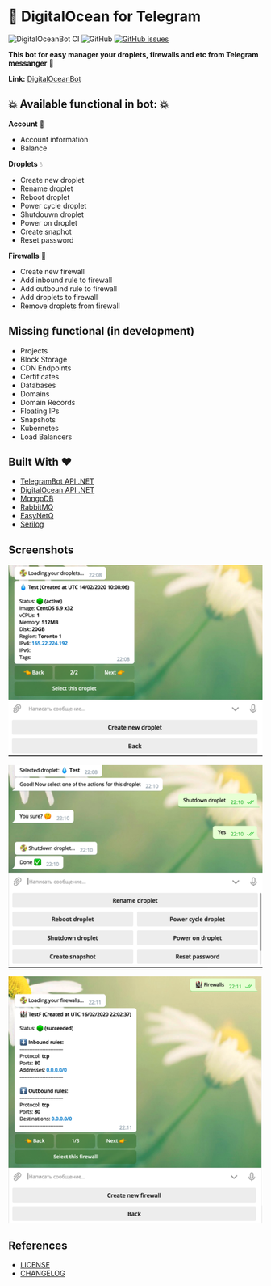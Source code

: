 # :ocean: **DigitalOcean for Telegram**
![DigitalOceanBot CI](https://github.com/podobaas/DigitalOceanTelegramBot/workflows/DigitalOceanBot%20CI/badge.svg) ![GitHub](https://img.shields.io/github/license/podobaas/DigitalOceanTelegramBot) [![GitHub issues](https://img.shields.io/github/issues/podobaas/DigitalOceanTelegramBot)](https://github.com/podobaas/DigitalOceanTelegramBot/issues)

**This bot for easy manager your droplets, firewalls and etc from Telegram messanger** :star2:

**Link:** [DigitalOceanBot](https://t.me/DigitalOceanDropletBot)

## :boom: Available functional in bot: :boom:
**Account** :ocean:
+ Account information
+ Balance

**Droplets** :droplet:
+ Create new droplet
+ Rename droplet
+ Reboot droplet
+ Power cycle droplet
+ Shutdouwn droplet
+ Power on droplet
+ Create snaphot
+ Reset password

**Firewalls** :european_castle:
+ Create new firewall
+ Add inbound rule to firewall
+ Add outbound rule to firewall
+ Add droplets to firewall
+ Remove droplets from firewall

## Missing functional (in development)
+ Projects
+ Block Storage
+ CDN Endpoints
+ Certificates
+ Databases
+ Domains
+ Domain Records
+ Floating IPs
+ Snapshots
+ Kubernetes
+ Load Balancers

## Built With :heart:
+ [TelegramBot API .NET](https://github.com/TelegramBots/Telegram.Bot)
+ [DigitalOcean API .NET](https://github.com/trmcnvn/DigitalOcean.API)
+ [MongoDB](https://github.com/mongodb/mongo)
+ [RabbitMQ](https://github.com/rabbitmq/rabbitmq-server)
+ [EasyNetQ](https://github.com/EasyNetQ/EasyNetQ)
+ [Serilog](https://github.com/serilog/serilog)

## Screenshots
![](screenshots/1.png)

![](screenshots/2.png)

![](screenshots/3.png)

## References
+ [LICENSE](LICENSE)
+ [CHANGELOG](CHANGELOG.MD)
